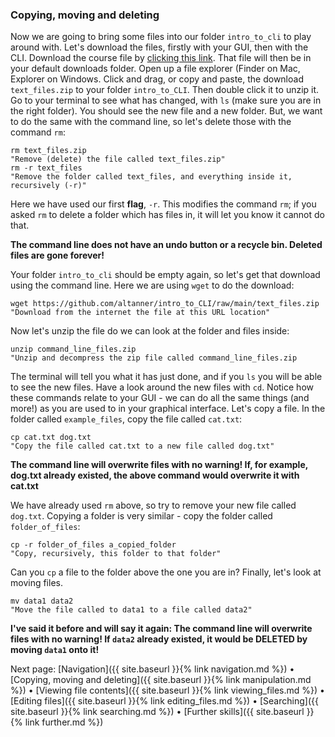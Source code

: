 ### Copying, moving and deleting

Now we are going to bring some files into our folder `intro_to_cli` to play around with. Let's download the files, firstly with your GUI, then with the CLI. Download the course file by [clicking this link](https://github.com/altanner/intro_to_CLI/raw/main/text_files.zip). That file will then be in your default downloads folder. Open up a file explorer (Finder on Mac, Explorer on Windows. Click and drag, or copy and paste, the download `text_files.zip` to your folder `intro_to_CLI`. Then double click it to unzip it. Go to your terminal to see what has changed, with `ls` (make sure you are in the right folder). You should see the new file and a new folder. But, we want to do the same with the command line, so let's delete those with the command `rm`:

```
rm text_files.zip
"Remove (delete) the file called text_files.zip"
rm -r text_files
"Remove the folder called text_files, and everything inside it, recursively (-r)"
```

Here we have used our first **flag**, `-r`. This modifies the command `rm`; if you asked `rm` to delete a folder which has files in, it will let you know it cannot do that.

**The command line does not have an undo button or a recycle bin. Deleted files are gone forever!**

Your folder `intro_to_cli` should be empty again, so let's get that download using the command line. Here we are using `wget` to do the download:

```
wget https://github.com/altanner/intro_to_CLI/raw/main/text_files.zip
"Download from the internet the file at this URL location"
```

Now let's unzip the file do we can look at the folder and files inside:

```
unzip command_line_files.zip
"Unzip and decompress the zip file called command_line_files.zip
```

The terminal will tell you what it has just done, and if you `ls` you will be able to see the new files. Have a look around the new files with `cd`. Notice how these commands relate to your GUI - we can do all the same things (and more!) as you are used to in your graphical interface. Let's copy a file. In the folder called `example_files`, copy the file called `cat.txt`:

```
cp cat.txt dog.txt
"Copy the file called cat.txt to a new file called dog.txt"
```

**The command line will overwrite files with no warning! If, for example, dog.txt already existed, the above command would overwrite it with cat.txt**

We have already used `rm` above, so try to remove your new file called `dog.txt`. Copying a folder is very similar - copy the folder called `folder_of_files`:

```
cp -r folder_of_files a_copied_folder
"Copy, recursively, this folder to that folder"
```

Can you `cp` a file to the folder above the one you are in? Finally, let's look at moving files. 

```
mv data1 data2
"Move the file called to data1 to a file called data2"
```

**I've said it before and will say it again: The command line will overwrite files with no warning! If `data2` already existed, it would be DELETED by moving `data1` onto it!**

Next page: [Navigation]({{ site.baseurl }}{% link navigation.md %}) • [Copying, moving and deleting]({{ site.baseurl }}{% link manipulation.md %}) • [Viewing file contents]({{ site.baseurl }}{% link viewing_files.md %}) • [Editing files]({{ site.baseurl }}{% link editing_files.md %}) • [Searching]({{ site.baseurl }}{% link searching.md %}) • [Further skills]({{ site.baseurl }}{% link further.md %})
